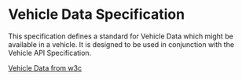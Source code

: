# Vehicle Data Specification

This specification defines a standard for Vehicle Data which might be available in a vehicle. It is designed to be used in conjunction with the Vehicle API Specification.

[Vehicle Data from w3c](https://rawgit.com/w3c/automotive-bg/master/data_spec.html#identification-interface)
